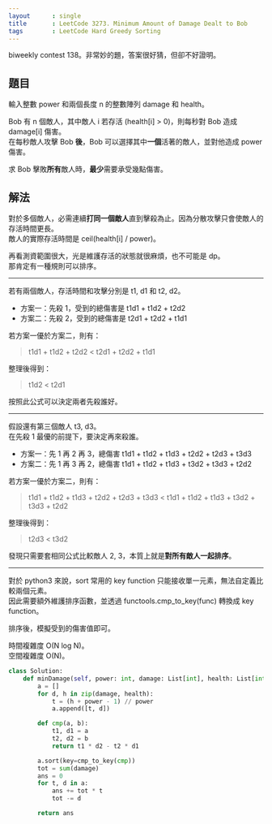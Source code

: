 ```yaml
---
layout      : single
title       : LeetCode 3273. Minimum Amount of Damage Dealt to Bob
tags        : LeetCode Hard Greedy Sorting
---
```

biweekly contest 138。非常妙的題，答案很好猜，但卻不好證明。  

## 題目

輸入整數 power 和兩個長度 n 的整數陣列 damage 和 health。  

Bob 有 n 個敵人，其中敵人 i 若存活 (health[i] > 0)，則每秒對 Bob 造成 damage[i] 傷害。  
在每秒敵人攻擊 Bob **後**，Bob 可以選擇其中**一個**活著的敵人，並對他造成 power 傷害。  

求 Bob 擊敗**所有**敵人時，**最少**需要承受幾點傷害。  

## 解法

對於多個敵人，必需連續**打同一個敵人**直到擊殺為止。因為分散攻擊只會使敵人的存活時間更長。  
敵人的實際存活時間是 ceil(health[i] / power)。  

再看測資範圍很大，光是維護存活的狀態就很麻煩，也不可能是 dp。  
那肯定有一種規則可以排序。  

---

若有兩個敵人，存活時間和攻擊分別是 t1, d1 和 t2, d2。  

- 方案一：先殺 1，受到的總傷害是 t1d1 + t1d2 + t2d2  
- 方案二：先殺 2，受到的總傷害是 t2d1 + t2d2 + t1d1  

若方案一優於方案二，則有：  
> t1d1 + t1d2 + t2d2 < t2d1 + t2d2 + t1d1  

整理後得到：  
> t1d2 < t2d1  

按照此公式可以決定兩者先殺誰好。  

---

假設還有第三個敵人 t3, d3。  
在先殺 1 最優的前提下，要決定再來殺誰。  

- 方案一：先 1 再 2 再 3，總傷害 t1d1 + t1d2 + t1d3 + t2d2 + t2d3 + t3d3  
- 方案二：先 1 再 3 再 2，總傷害 t1d1 + t1d2 + t1d3 + t3d2 + t3d3 + t2d2  

若方案一優於方案二，則有：  
> t1d1 + t1d2 + t1d3 + t2d2 + t2d3 + t3d3 < t1d1 + t1d2 + t1d3 + t3d2 + t3d3 + t2d2  

整理後得到：  
> t2d3 < t3d2  

發現只需要套相同公式比較敵人 2, 3，本質上就是**對所有敵人一起排序**。  

---

對於 python3 來說，sort 常用的 key function 只能接收單一元素，無法自定義比較兩個元素。  
因此需要額外維護排序函數，並透過 functools.cmp_to_key(func) 轉換成 key function。  

排序後，模擬受到的傷害值即可。  

時間複雜度 O(N log N)。  
空間複雜度 O(N)。  

```python
class Solution:
    def minDamage(self, power: int, damage: List[int], health: List[int]) -> int:
        a = []
        for d, h in zip(damage, health):
            t = (h + power - 1) // power
            a.append([t, d])

        def cmp(a, b):
            t1, d1 = a
            t2, d2 = b
            return t1 * d2 - t2 * d1

        a.sort(key=cmp_to_key(cmp))
        tot = sum(damage)
        ans = 0
        for t, d in a:
            ans += tot * t
            tot -= d

        return ans
```
